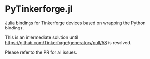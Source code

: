 # PyTinkerforge.jl
Julia bindings for Tinkerforge devices based on wrapping the Python bindings.

This is an intermediate solution until https://github.com/Tinkerforge/generators/pull/58 is resolved.

Please refer to the PR for all issues.